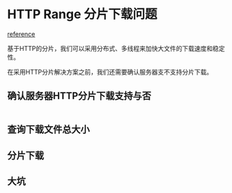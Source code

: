 # HTTP Range 分片下载问题
[reference](!https://emacsist.github.io/)

基于HTTP的分片，我们可以采用分布式、多线程来加快大文件的下载速度和稳定性。

在采用HTTP分片解决方案之前，我们还需要确认服务器支不支持分片下载。
## 确认服务器HTTP分片下载支持与否
```bash

```

## 查询下载文件总大小

## 分片下载

## 大坑

